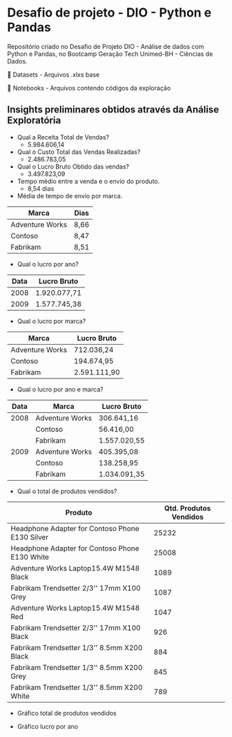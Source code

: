 # Desafio de projeto - DIO - Python e Pandas  #
Repositório criado no Desafio de Projeto DIO - Análise de dados com Python e Pandas, no Bootcamp Geração Tech Unimed-BH - Ciências de Dados.
  
:file_folder: Datasets - Arquivos .xlxs base

:file_folder: Notebooks - Arquivos contendo códigos da exploração
  
## Insights preliminares obtidos através da Análise Exploratória ##

- Qual a Receita Total de Vendas?
  - 5.984.606,14
- Qual o Custo Total das Vendas Realizadas?
  - 2.486.783,05
- Qual o Lucro Bruto Obtido das vendas?
  - 3.497.823,09
- Tempo médio entre a venda e o envio do produto.
  - 8,54 dias
- Média de tempo de envio por marca. 

| Marca | Dias |
|--- |--- |
| Adventure Works | 8,66 |
| Contoso | 8,47 |
| Fabrikam| 8,51 |

- Qual o lucro por ano?

| Data | Lucro Bruto |
|--- |--- |
| 2008 | 1.920.077,71 |
| 2009 | 1.577.745,38 |

- Qual o lucro por marca?

| Marca | Lucro Bruto |
|--- |--- |
| Adventure Works | 712.036,24 |
| Contoso | 194.674,95 |
| Fabrikam | 2.591.111,90 |

- Qual o lucro por ano e marca?

| Data | Marca | Lucro Bruto |
|--- |--- |--- |
| 2008 | Adventure Works | 306.641,16 |
| | Contoso | 56.416,00 |
| | Fabrikam | 1.557.020,55 |
| 2009 | Adventure Works | 405.395,08 |
| | Contoso | 138.258,95 |
| | Fabrikam | 1.034.091,35 |

- Qual o total de produtos vendidos?

| Produto | Qtd. Produtos Vendidos |
|--- |--- |
| Headphone Adapter for Contoso Phone E130 Silver | 25232 |
|	Headphone Adapter for Contoso Phone E130 White | 25008
| Adventure Works Laptop15.4W M1548 Black | 1089
| Fabrikam Trendsetter 2/3'' 17mm X100 Grey | 1087
| Adventure Works Laptop15.4W M1548 Red | 1047
| Fabrikam Trendsetter 2/3'' 17mm X100 Black | 926
| Fabrikam Trendsetter 1/3'' 8.5mm X200 Black | 884
| Fabrikam Trendsetter 1/3'' 8.5mm X200 Grey | 845
| Fabrikam Trendsetter 1/3'' 8.5mm X200 White | 789

- Gráfico total de produtos vendidos

- Gráfico lucro por ano

 
